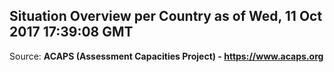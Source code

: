 ## Situation Overview per Country as of Wed, 11 Oct 2017 17:39:08 GMT

Source: **ACAPS (Assessment Capacities Project) - https://www.acaps.org**